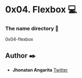 # 0x04. Flexbox :computer:

### The name directory :file_folder:

0x04-flexbox

## Author :black_nib:

- **Jhonatan Angarita**
  [Twitter](https://twitter.com/Alejandro_Angar)